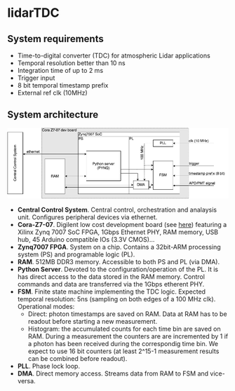 # lidarTDC
## System requirements
* Time-to-digital converter (TDC) for atmospheric Lidar applications
* Temporal resolution better than 10 ns 
* Integration time of up to 2 ms
* Trigger input
* 8 bit temporal timestamp prefix
* External ref clk (10MHz)

## System architecture
![System architecture](doc/lidarTDC.png)
* **Central Control System**. Central control, orchestration and analaysis unit. Configures peripheral devices via ethernet.
* **Cora-Z7-07**. Digilent low cost development board (see [here](https://store.digilentinc.com/cora-z7-zynq-7000-single-core-and-dual-core-options-for-arm-fpga-soc-development)) featuring a Xilinx Zynq 7007 SoC FPGA, 1Gbps Ethernet PHY, RAM memory, USB hub, 45 Arduino compatible IOs (3.3V CMOS)...
* **Zynq7007 FPGA**. System on a chip. Contains a 32bit-ARM processing system (PS) and programable logic (PL). 
* **RAM**. 512MB DDR3 memory. Accessible to both PS and PL (via DMA).
* **Python Server**. Devoted to the configuration/operation of the PL. It is has direct access to the data stored in the RAM memory. Control commands and data are transferred via the 1Gbps etherent PHY.  
 * **FSM**. Finite state machine implementing the TDC logic. Expected temporal resolution: 5ns (sampling on both edges of a 100 MHz clk). Operational modes: 
    * Direct: photon timestamps are saved on RAM. Data at RAM has to be readout before starting a new measurement.
    * Histogram: the accumulated counts for each time bin are saved on RAM. During a measurement the counters are are incremented by 1 if a photon has been received during the correspondig time bin. We expect to use 16 bit counters (at least 2^15-1 measurement results can be combined before readout). 
* **PLL**. Phase lock loop. 
* **DMA**. Direct memory access. Streams data from RAM to FSM and vice-versa. 

